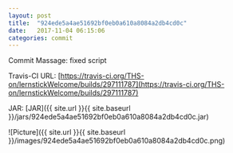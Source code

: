 ```yaml
---
layout: post
title:  "924ede5a4ae51692bf0eb0a610a8084a2db4cd0c"
date:   2017-11-04 06:15:06
categories: commit
---
```


Commit Massage: fixed script  

Travis-CI URL: [https://travis-ci.org/THS-on/lernstickWelcome/builds/297111787](https://travis-ci.org/THS-on/lernstickWelcome/builds/297111787)

JAR: [JAR]({{ site.url }}{{ site.baseurl }}/jars/924ede5a4ae51692bf0eb0a610a8084a2db4cd0c.jar)

![Picture]({{ site.url }}{{ site.baseurl }}/images/924ede5a4ae51692bf0eb0a610a8084a2db4cd0c.png)

